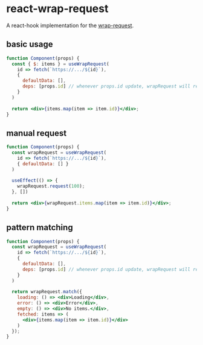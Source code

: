 # react-wrap-request

A react-hook implementation for the [wrap-request](https://github.com/misantronic/wrap-request).

## basic usage

```jsx
function Component(props) {
  const { $: items } = useWrapRequest(
    id => fetch(`https://.../${id}`), 
    { 
      defaultData: [], 
      deps: [props.id] // whenever props.id update, wrapRequest will re-fetch
    }
  )
  
  return <div>{items.map(item => item.id)}</div>;
}
```

## manual request

```jsx
function Component(props) {
  const wrapRequest = useWrapRequest(
    id => fetch(`https://.../${id}`), 
    { defaultData: [] }
  )
  
  useEffect(() => {
    wrapRequest.request(100);
  }, [])
  
  return <div>{wrapRequest.items.map(item => item.id)}</div>;
}
```

## pattern matching

```jsx
function Component(props) {
  const wrapRequest = useWrapRequest(
    id => fetch(`https://.../${id}`), 
    { 
      defaultData: [], 
      deps: [props.id] // whenever props.id update, wrapRequest will re-fetch
    }
  )
  
  return wrapRequest.match({
    loading: () => <div>Loading</div>,
    error: () => <div>Error</div>,
    empty: () => <div>No items.</div>,
    fetched: items => (
      <div>{items.map(item => item.id)}</div>
    )
  });
}
```
